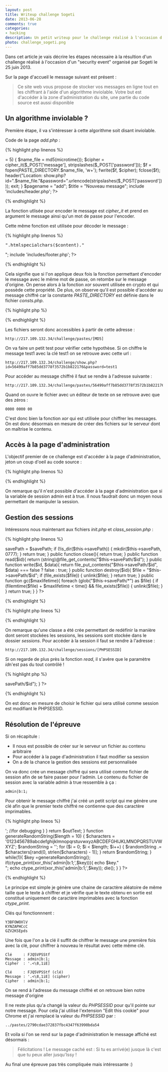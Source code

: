 ```yaml
---
layout: post
title: Writeup challenge Sogeti
date: 2013-06-28
comments: true
categories:
- hacking
description: Un petit writeup pour le challenge réalisé à l'occasion d'un "security event" organisé par Sogeti.
photo: challenge_sogeti.png
---
```


Dans cet article je vais décrire les étapes nécessaire à la résultion d'un challenge réalisé à l'occasion d'un "security event" organisé par Sogeti le 25 juin 2013.

Sur la page d'accueil le message suivant est présent :

>Ce site web vous propose de stocker vos messages en ligne tout en les chiffrant à l'aide d'un algorithme inviolable.
>Votre but est d'accéder à la zone d'administration du site, une partie du code source est aussi disponible

## Un algorithme inviolable ? ##

Première étape, il va s'intéresser à cette algorithme soit disant inviolable.

Code de la page *add.php* :

{% highlight php linenos %}
<?php

include 'includes/init.php';

if(isset($_POST['message']) && isset($_POST['password']) && strlen($_POST['password']) >= 5)
{
    $name_file = md5(microtime());
    $cipher = cipher_it($_POST['message'], stripslashes($_POST['password']));
    $f = fopen(PASTE_DIRECTORY.$name_file, 'w+');
    fwrite($f, $cipher);
    fclose($f);
    header("Location: show.php?id=".$name_file."&password=".urlencode(stripslashes($_POST['password'])));
    exit;
}

$pagename = "add";
$title = "Nouveau message";
include 'includes/header.php';
?>
{% endhighlight %}

La fonction utlisée pour encoder le message est *cipher_it* et prend en argument le message ainsi qu'un mot de passe pour l'encoder.

Cette même fonction est utilisée pour décoder le message :

{% highlight php linenos %}
<?php

include 'includes/init.php';

if(!isset($_GET['id']) || !isset($_GET['password']) || preg_match("/^[0-9a-f]{32}$/", $_GET['id']) == false)
{
    header("Location: index.php");
    exit;
}

if(!is_file(PASTE_DIRECTORY.$_GET['id']))
{
    header("Location: index.php");
    exit;
}

$f = fopen(PASTE_DIRECTORY.$_GET['id'], "rb");
$content = cipher_it(fread($f, filesize(PASTE_DIRECTORY.$_GET['id'])), $_GET['password']);
fclose($f);

$pagename = "show";
$title = "Voir un message";
include 'includes/header.php';

    echo "<fieldset class=\"event_form\" style='text-align:left;'><pre style='background:transparent;'>".htmlspecialchars($content)."</pre></fieldset>";

include 'includes/footer.php';
?>
{% endhighlight %}

Cela signifie que si l'on applique deux fois la fonction permettant d'encoder le message avec le même mot de passe, on retombe sur le message d'origine. On pense alors à la fonction *xor* souvent utilisée en crypto et qui possède cette propriété. De plus, on observe qu'il est possible d'accéder au message chiffré car la constante *PASTE_DIRECTORY* est définie dans le fichier *consts.php*.

{% highlight php %}
<?php
define('PASTE_DIRECTORY', __DIR__.'/../pastes/');
?>
{% endhighlight %}

Les fichiers seront donc accessibles à partir de cette adresse :

    http://217.109.132.34/challenge/pastes/[MD5]

On va faire un petit test pour vérifier cette hypothèse. Si on chiffre le message test1 avec la clé test1 on se retrouve avec cette url :

    http://217.109.132.34/challenge/show.php?id=56499aff7b85dd3778f3572b1b822176&password=test1

Pour accéder au message chiffré il faut se rendre à l'adresse suivante :

    http://217.109.132.34/challenge/pastes/56499aff7b85dd3778f3572b1b822176

Quand on ouvre le fichier avec un éditeur de texte on se retrouve avec que des zéros :

    0000 0000 00

C'est donc bien la fonction *xor* qui est utilisée pour chiffrer les messages. On est donc désormais en mesure de créer des fichiers sur le serveur dont on maîtrise le contenu.

## Accès à la page d'administration ##

L'objectif premier de ce challenge est d'accéder à la page d'administration, jeton un coup d'oeil au code source :

{% highlight php linenos %}
<?php

include 'includes/init.php';

$pagename = "admin";
$title = "Administration";
include 'includes/header.php';

if(!isset($_SESSION['admin']) || $_SESSION['admin'] !== true)
{
    header("Location: index.php");
    exit;
}

define('ADMIN', true);
include 'admin_ok.php';

include 'includes/footer.php';
?>
{% endhighlight %}

On remarque qu'il n'est possible d'accéder à la page d'administration que si la variable de session admin est à true. Il nous faudrait donc un moyen nous permettant de manipuler la session.

## Gestion des sessions ##

Intéressons nous maintenant aux fichiers *init.php* et *class_session.php* :

{% highlight php linenos %}
<?php
class SuperSessionHandler{
    private $savePath;

    public function open($savePath, $sessionName){
        $this->savePath = $savePath;
        if (!is_dir($this->savePath)) {
            mkdir($this->savePath, 0777);
        }
        return true;
    }

    public function close(){
        return true;
    }

    public function read($id){
        return (string)@file_get_contents("$this->savePath/$id");
    }

    public function write($id, $data){
        return file_put_contents("$this->savePath/$id", $data) === false ? false : true;
    }

    public function destroy($id){
        $file = "$this->savePath/$id";
        if (file_exists($file)) {
            unlink($file);
        }
        return true;
    }

    public function gc($maxlifetime){
        foreach (glob("$this->savePath/*") as $file) {
            if (filemtime($file) + $maxlifetime < time() && file_exists($file)) {
                unlink($file);
            }
        }

        return true;
    }
}
?>
{% endhighlight %}

{% highlight php lineos %}
<?php

include 'includes/fonctions.php';
include 'includes/consts.php';
include 'includes/class_sessions.php';

error_reporting(0);

$s = new SuperSessionHandler();
session_save_path(__DIR__.'/../sessions/');
session_set_save_handler (
        array(&$s, 'open'),
        array(&$s, 'close'),
        array(&$s, 'read'),
        array(&$s, 'write'),
        array(&$s, 'destroy'),
        array(&$s, 'gc')
        );
session_start();
?>
{% endhighlight %}

On remarque qu'une classe a été crée permettant de redéfinir la manière dont seront stockées les sessions, les sessions sont stockée dans le dossier *sessions*. Pour accéder à la session il faut se rendre à l'adresse :

    http://217.109.132.34/challenge/sessions/[PHPSESSID]

Si on regarde de plus près la fonction *read*, il s'avère que le paramètre *id*n'est pas du tout contrôlé !

{% highlight php %}
<?php
    public function read($id){
        return (string)@file_get_contents("$this->savePath/$id");
    }
?>
{% endhighlight %}

On est donc en mesure de choisir le fichier qui sera utilisé comme session est modifiant le PHPSESSID.

## Résolution de l'épreuve ##

Si on récapitule :
-   Il nous est possible de créer sur le serveur un fichier au contenu arbitraire
-   Pour accéder à la page d'administration il faut modifier sa session
-   On a de la chance la gestion des sessions est personnalisée

On va donc crée un message chiffré qui sera utilisé comme fichier de session afin de se faire passer pour l'admin. Le contenu du fichier de session avec la variable admin à true ressemble à ça :

    admin|b:1;

Pour obtenir le message chiffré j'ai créé un petit script qui me génère une clé afin que le premier texte chiffré ne contienne que des caractère imprimables.

{% highlight php lineos %}
<?php
function xor_this($string,$key) {
 // Our plaintext/ciphertext
 $text =$string;

 // Our output text
 $outText = '';

 // Iterate through each character
 for($i=0;$i<strlen($text);)
 {
     for($j=0;($j<strlen($key) && $i<strlen($text));$j++,$i++)
     {
         $outText .= $text{$i} ^ $key{$j};
         //echo 'i='.$i.', '.'j='.$j.', '.$outText{$i}.'<br />'; //for debugging
     }
 }
 return $outText;
}

function generateRandomString($length = 10) {
    $characters = '0123456789abcdefghijklmnopqrstuvwxyzABCDEFGHIJKLMNOPQRSTUVWXYZ';
    $randomString = '';
    for ($i = 0; $i < $length; $i++) {
        $randomString .= $characters[rand(0, strlen($characters) - 1)];
    }
    return $randomString;
}

while(1){
    $key =generateRandomString();
    if(ctype_print(xor_this('admin|b:1;',$key))){
        echo $key."<br/>";
        echo ctype_print(xor_this('admin|b:1;',$key));
        die();
    }
}
?>
{% endhighlight %}

Le principe est simple je génère une chaine de caractère aléatoire de même taille que le texte à chiffrer et je vérifie que le texte obtenu en sortie est constitué uniquement de caractère imprimables avec la fonction *ctype_print*.

Clés qui fonctionnnent :

    Y3BFOWOXlV
    KYNZAPHCcC
    GZV2KSEpds

Une fois que l'on a la clé il suffit de chiffrer le message une première fois avec la clé, pour chiffrer à nouveau le résultat avec cette même clé.

    Clé     : FJQ5VPSStf
    Message : admin|b:1;
    Cipher  : '.<\8,1iE]

    Clé     : FJQ5VPSStf (clé)
    Message : '.<\8,1iE] (cipher)
    Cipher  : admin|b:1;

On se rend à l'adresse du message chiffré et on retrouve bien notre message d'origine

Il ne reste plus qu'a changé la valeur du *PHPSESSID* pour qu'il pointe sur notre message. Pour cela j'ai utilisé l'extension "Edit this cookie" pour Chrome et j'ai remplacé la valeur du *PHPSESSID* par :

    ../pastes/2790cdae372837fbc4347f63990bda54

Et voila si l'on se rend sur la page d'administration le message affiché est désormais :

>Félicitations !
>Le message caché est :
>Si tu es arrivé(e) jusque là c'est que tu peux aller jusqu'Issy !

Au final une épreuve pas très compliquée mais intéressante :)

